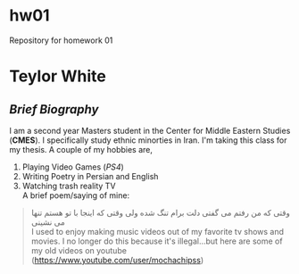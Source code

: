 # hw01
Repository for homework 01
# Teylor White 
## *Brief Biography*
I am a second year Masters student in the Center for Middle Eastern Studies (**CMES**). I specifically study ethnic minorties in Iran. I'm taking this class for my thesis.
A couple of my hobbies are,  
1. Playing Video Games (*PS4*)  
2. Writing Poetry in Persian and English  
3. Watching trash reality TV  
A brief poem/saying of mine:
> وقتی که من رفتم
می گفتی دلت برام تنگ شده
ولی وقتی که اینجا با تو هستم
تنها می نشینی      
  I used to enjoy making music videos out of my favorite tv shows and movies. I no longer do this because it's illegal...but here are some of my old videos on youtube (https://www.youtube.com/user/mochachipss)  
